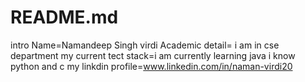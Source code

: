 # README.md
intro
Name=Namandeep Singh virdi
Academic detail= i am in cse department 
my current tect stack=i am currently learning java i know python  and c 
my linkdin profile=www.linkedin.com/in/naman-virdi20
                 
